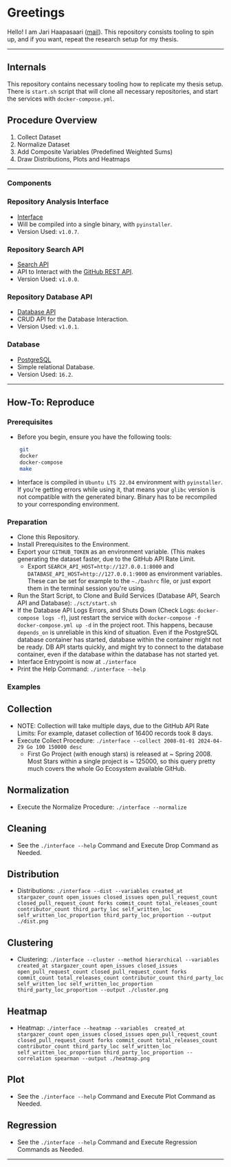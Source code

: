 # Greetings

Hello! I am Jari Haapasaari ([mail](mailto:haapjari@gmail.com)). This repository consists tooling to spin up, and if you want, repeat the research setup for my thesis.

---

## Internals

This repository contains necessary tooling how to replicate my thesis setup. There is `start.sh` script that will clone all necessary repositories, and start the services with `docker-compose.yml`. 

## Procedure Overview

1. Collect Dataset
2. Normalize Dataset
3. Add Composite Variables (Predefined Weighted Sums)
4. Draw Distributions, Plots and Heatmaps

---

### Components

### Repository Analysis Interface

- [Interface](https://github.com/haapjari/repository-analysis-interface/releases/tag/v1.0.0)
- Will be compiled into a single binary, with `pyinstaller`.
- Version Used: `v1.0.7`.

### Repository Search API

- [Search API](https://github.com/haapjari/repository-search-api/releases/tag/v1.0.0)
- API to Interact with the [GitHub REST API](https://docs.github.com/en/rest?apiVersion=2022-11-28).
- Version Used: `v1.0.0`.

### Repository Database API

- [Database API](https://github.com/haapjari/repository-database-api/releases/tag/v1.0.0)
- CRUD API for the Database Interaction.
- Version Used: `v1.0.1`.

### Database

- [PostgreSQL](https://www.postgresql.org/)
- Simple relational Database.
- Version Used: `16.2`.

---

## How-To: Reproduce

### Prerequisites

- Before you begin, ensure you have the following tools:

```bash
    git
    docker
    docker-compose
    make
```

- Interface is compiled in `Ubuntu LTS 22.04` environment with `pyinstaller`. If you're getting errors while using it, that means your `glibc` version is not compatible with the generated binary. Binary has to be recompiled to your corresponding environment.

### Preparation

- Clone this Repository.
- Install Prerequisites to the Environment.
- Export your `GITHUB_TOKEN` as an environment variable. (This makes generating the dataset faster, due to the GitHub API Rate Limit. 
    - Export `SEARCH_API_HOST=http://127.0.0.1:8000` and `DATABASE_API_HOST=http://127.0.0.1:9000` as environment variables. These can be set for example to the `~./bashrc` file, or just export them in the terminal session you're using.
- Run the Start Script, to Clone and Build Services (Database API, Search API and Database): `./sct/start.sh`
- If the Database API Logs Errors, and Shuts Down (Check Logs: `docker-compose logs -f`), just restart the service with `docker-compose -f docker-compose.yml up -d` in the project root. This happens, because `depends_on` is unreliable in this kind of situation. Even if the PostgreSQL database container has started, database within the container might not be ready. DB API starts quickly, and might try to connect to the database container, even if the database within the database has not started yet.
- Interface Entrypoint is now at `./interface`
- Print the Help Command: `./interface --help`

### Examples

## Collection

- NOTE: Collection will take multiple days, due to the GitHub API Rate Limits: For example, dataset collection of 16400 records took 8 days.
- Execute Collect Procedure: `./interface --collect 2008-01-01 2024-04-29 Go 100 150000 desc`
  - First Go Project (with enough stars) is released at ~ Spring 2008. Most Stars within a single project is ~ 125000, so this query pretty much covers the whole Go Ecosystem available GitHub.

## Normalization 
 
- Execute the Normalize Procedure: `./interface --normalize`

## Cleaning

- See the `./interface --help` Command and Execute Drop Command as Needed.

## Distribution

- Distributions: `./interface --dist --variables created_at stargazer_count open_issues closed_issues open_pull_request_count closed_pull_request_count forks commit_count total_releases_count contributor_count third_party_loc self_written_loc self_written_loc_proportion third_party_loc_proportion --output ./dist.png`

## Clustering

- Clustering: `./interface --cluster --method hierarchical --variables created_at stargazer_count open_issues closed_issues open_pull_request_count closed_pull_request_count forks commit_count total_releases_count contributor_count third_party_loc self_written_loc self_written_loc_proportion third_party_loc_proportion --output ./cluster.png`

## Heatmap 

- Heatmap: `./interface --heatmap --variables  created_at stargazer_count open_issues closed_issues open_pull_request_count closed_pull_request_count forks commit_count total_releases_count contributor_count third_party_loc self_written_loc self_written_loc_proportion third_party_loc_proportion --correlation spearman --output ./heatmap.png`

## Plot

- See the `./interface --help` Command and Execute Plot Command as Needed.

## Regression 

- See the `./interface --help` Command and Execute Regression Commands as Needed.

---
